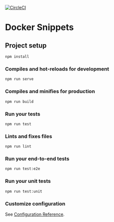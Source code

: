 [![CircleCI](https://circleci.com/gh/llewellyn1411/docker-snippets.svg?style=svg)](https://circleci.com/gh/llewellyn1411/docker-snippets)

# Docker Snippets

## Project setup

```
npm install
```

### Compiles and hot-reloads for development

```
npm run serve
```

### Compiles and minifies for production

```
npm run build
```

### Run your tests

```
npm run test
```

### Lints and fixes files

```
npm run lint
```

### Run your end-to-end tests

```
npm run test:e2e
```

### Run your unit tests

```
npm run test:unit
```

### Customize configuration

See [Configuration Reference](https://cli.vuejs.org/config/).
